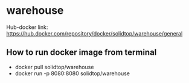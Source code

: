 # warehouse

Hub-docker link: https://hub.docker.com/repository/docker/solidtop/warehouse/general

## How to run docker image from terminal
- docker pull solidtop/warehouse
- docker run -p 8080:8080 solidtop/warehouse
